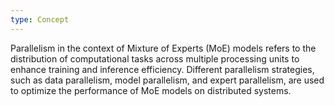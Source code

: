 ```yaml
---
type: Concept
---
```


Parallelism in the context of Mixture of Experts (MoE) models refers to the distribution of computational tasks across multiple processing units to enhance training and inference efficiency. Different parallelism strategies, such as data parallelism, model parallelism, and expert parallelism, are used to optimize the performance of MoE models on distributed systems.